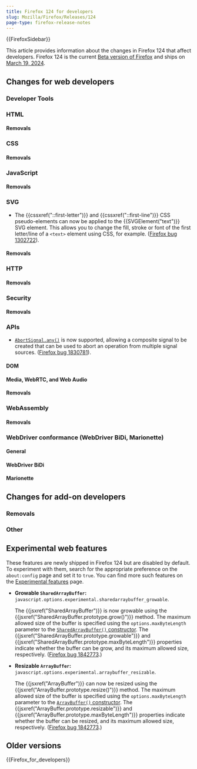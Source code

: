 ```yaml
---
title: Firefox 124 for developers
slug: Mozilla/Firefox/Releases/124
page-type: firefox-release-notes
---
```


{{FirefoxSidebar}}

This article provides information about the changes in Firefox 124 that affect developers. Firefox 124 is the current [Beta version of Firefox](https://www.mozilla.org/en-US/firefox/channel/desktop/#beta) and ships on [March 19, 2024](https://whattrainisitnow.com/release/?version=124).

## Changes for web developers

### Developer Tools

### HTML

#### Removals

### CSS

#### Removals

### JavaScript

#### Removals

### SVG

- The {{cssxref("::first-letter")}} and {{cssxref("::first-line")}} CSS pseudo-elements can now be applied to the {{SVGElement("text")}} SVG element. This allows you to change the fill, stroke or font of the first letter/line of a `<text>` element using CSS, for example. ([Firefox bug 1302722](https://bugzil.la/1302722)).

#### Removals

### HTTP

#### Removals

### Security

#### Removals

### APIs

- [`AbortSignal.any()`](/en-US/docs/Web/API/AbortSignal/any_static) is now supported, allowing a composite signal to be created that can be used to abort an operation from multiple signal sources. ([Firefox bug 1830781](https://bugzil.la/1830781)).

#### DOM

#### Media, WebRTC, and Web Audio

#### Removals

### WebAssembly

#### Removals

### WebDriver conformance (WebDriver BiDi, Marionette)

#### General

#### WebDriver BiDi

#### Marionette

## Changes for add-on developers

### Removals

### Other

## Experimental web features

These features are newly shipped in Firefox 124 but are disabled by default. To experiment with them, search for the appropriate preference on the `about:config` page and set it to `true`. You can find more such features on the [Experimental features](/en-US/docs/Mozilla/Firefox/Experimental_features) page.

- **Growable `SharedArrayBuffer`:** `javascript.options.experimental.sharedarraybuffer_growable`.

  The {{jsxref("SharedArrayBuffer")}} is now growable using the {{jsxref("SharedArrayBuffer.prototype.grow()")}} method.
  The maximum allowed size of the buffer is specified using the `options.maxByteLength` parameter to the [`SharedArrayBuffer()` constructor](/en-US/docs/Web/JavaScript/Reference/Global_Objects/SharedArrayBuffer/SharedArrayBuffer#maxbytelength).
  The {{jsxref("SharedArrayBuffer.prototype.growable")}} and {{jsxref("SharedArrayBuffer.prototype.maxByteLength")}} properties indicate whether the buffer can be grow, and its maximum allowed size, respectively.
  ([Firefox bug 1842773](https://bugzil.la/1842773).)

- **Resizable `ArrayBuffer`:** `javascript.options.experimental.arraybuffer_resizable`.

  The {{jsxref("ArrayBuffer")}} can now be resized using the {{jsxref("ArrayBuffer.prototype.resize()")}} method.
  The maximum allowed size of the buffer is specified using the `options.maxByteLength` parameter to the [`ArrayBuffer()` constructor](/en-US/docs/Web/JavaScript/Reference/Global_Objects/ArrayBuffer/ArrayBuffer#maxbytelength).
  The {{jsxref("ArrayBuffer.prototype.resizable")}} and {{jsxref("ArrayBuffer.prototype.maxByteLength")}} properties indicate whether the buffer can be resized, and its maximum allowed size, respectively.
  ([Firefox bug 1842773](https://bugzil.la/1842773).)

## Older versions

{{Firefox_for_developers}}
